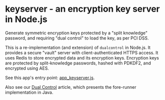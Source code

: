 # keyserver - an encryption key server in Node.js

Generate symmetric encryption keys protected by a "split knowledge" password, 
and requiring "dual control" to load the key, as per PCI DSS.

This is a re-implementation (and extension) of `dualcontrol` in Node.js. It provides a secure "vault" server with client-authenticated HTTPS access. It uses Redis to store encrypted data and its encryption keys. Encryption keys are protected by split-knowledge passwords, hashed with PDKDF2, and encrypted using AES.

See this app's entry point: <a href="https://github.com/evanx/keyserver/blob/master/lib/app_keyserver.js">app_keyserver.js</a>.

Also see our <a href="https://github.com/evanx/vellum/wiki/DualControl">Dual Control</a> article, which presents the fore-runner implementation in Java.


